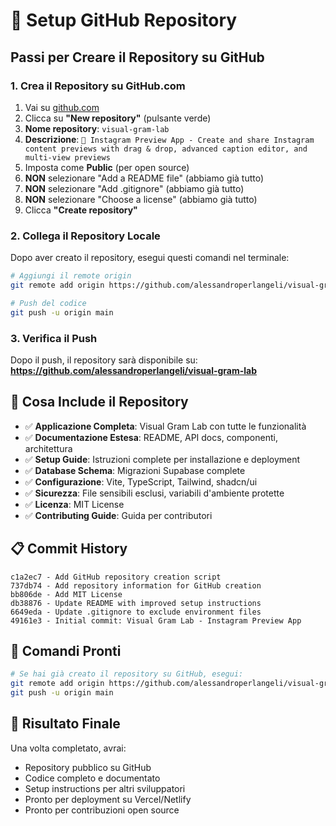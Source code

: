 # 🚀 Setup GitHub Repository

## Passi per Creare il Repository su GitHub

### 1. Crea il Repository su GitHub.com
1. Vai su [github.com](https://github.com)
2. Clicca su **"New repository"** (pulsante verde)
3. **Nome repository**: `visual-gram-lab`
4. **Descrizione**: `📸 Instagram Preview App - Create and share Instagram content previews with drag & drop, advanced caption editor, and multi-view previews`
5. Imposta come **Public** (per open source)
6. **NON** selezionare "Add a README file" (abbiamo già tutto)
7. **NON** selezionare "Add .gitignore" (abbiamo già tutto)
8. **NON** selezionare "Choose a license" (abbiamo già tutto)
9. Clicca **"Create repository"**

### 2. Collega il Repository Locale
Dopo aver creato il repository, esegui questi comandi nel terminale:

```bash
# Aggiungi il remote origin
git remote add origin https://github.com/alessandroperlangeli/visual-gram-lab.git

# Push del codice
git push -u origin main
```

### 3. Verifica il Push
Dopo il push, il repository sarà disponibile su:
**https://github.com/alessandroperlangeli/visual-gram-lab**

## 🎯 Cosa Include il Repository

- ✅ **Applicazione Completa**: Visual Gram Lab con tutte le funzionalità
- ✅ **Documentazione Estesa**: README, API docs, componenti, architettura
- ✅ **Setup Guide**: Istruzioni complete per installazione e deployment
- ✅ **Database Schema**: Migrazioni Supabase complete
- ✅ **Configurazione**: Vite, TypeScript, Tailwind, shadcn/ui
- ✅ **Sicurezza**: File sensibili esclusi, variabili d'ambiente protette
- ✅ **Licenza**: MIT License
- ✅ **Contributing Guide**: Guida per contributori

## 📋 Commit History

```
c1a2ec7 - Add GitHub repository creation script
737db74 - Add repository information for GitHub creation
bb806de - Add MIT License
db38876 - Update README with improved setup instructions
6649eda - Update .gitignore to exclude environment files
49161e3 - Initial commit: Visual Gram Lab - Instagram Preview App
```

## 🔧 Comandi Pronti

```bash
# Se hai già creato il repository su GitHub, esegui:
git remote add origin https://github.com/alessandroperlangeli/visual-gram-lab.git
git push -u origin main
```

## 🎉 Risultato Finale

Una volta completato, avrai:
- Repository pubblico su GitHub
- Codice completo e documentato
- Setup instructions per altri sviluppatori
- Pronto per deployment su Vercel/Netlify
- Pronto per contribuzioni open source

